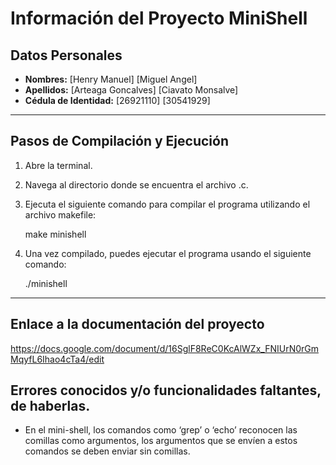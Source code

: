 # Información del Proyecto MiniShell

## Datos Personales
- **Nombres:**  [Henry Manuel] [Miguel Angel]
- **Apellidos:** [Arteaga Goncalves] [Ciavato Monsalve]
- **Cédula de Identidad:** [26921110] [30541929]
---

## Pasos de Compilación y Ejecución

1. Abre la terminal.
2. Navega al directorio donde se encuentra el archivo .c.
3. Ejecuta el siguiente comando para compilar el programa utilizando el archivo makefile:

   make minishell

4. Una vez compilado, puedes ejecutar el programa usando el siguiente comando:

    ./minishell
---

## Enlace a la documentación del proyecto
https://docs.google.com/document/d/16SglF8ReC0KcAlWZx_FNIUrN0rGmMqyfL6Ihao4cTa4/edit

## Errores conocidos y/o funcionalidades faltantes, de haberlas.

- En el mini-shell, los comandos como ‘grep’ o ‘echo’ reconocen las comillas como argumentos, los argumentos que se envíen a estos comandos se deben enviar sin comillas.
